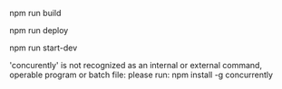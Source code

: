 npm run build


npm run deploy


npm run start-dev


'concurently' is not recognized as an internal or external command, operable program or batch file:
please run: npm install -g concurrently